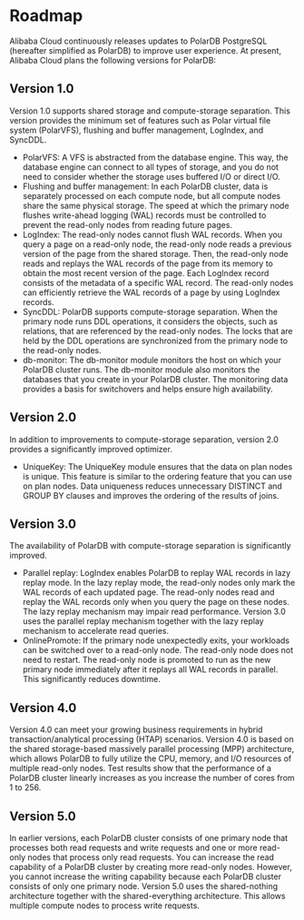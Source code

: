 # Roadmap

Alibaba Cloud continuously releases updates to PolarDB PostgreSQL (hereafter simplified as PolarDB) to improve user experience. At present, Alibaba Cloud plans the following versions for PolarDB:

## Version 1.0

Version 1.0 supports shared storage and compute-storage separation. This version provides the minimum set of features such as Polar virtual file system (PolarVFS), flushing and buffer management, LogIndex, and SyncDDL.

- PolarVFS: A VFS is abstracted from the database engine. This way, the database engine can connect to all types of storage, and you do not need to consider whether the storage uses buffered I/O or direct I/O.
- Flushing and buffer management: In each PolarDB cluster, data is separately processed on each compute node, but all compute nodes share the same physical storage. The speed at which the primary node flushes write-ahead logging (WAL) records must be controlled to prevent the read-only nodes from reading future pages.
- LogIndex: The read-only nodes cannot flush WAL records. When you query a page on a read-only node, the read-only node reads a previous version of the page from the shared storage. Then, the read-only node reads and replays the WAL records of the page from its memory to obtain the most recent version of the page. Each LogIndex record consists of the metadata of a specific WAL record. The read-only nodes can efficiently retrieve the WAL records of a page by using LogIndex records.
- SyncDDL: PolarDB supports compute-storage separation. When the primary node runs DDL operations, it considers the objects, such as relations, that are referenced by the read-only nodes. The locks that are held by the DDL operations are synchronized from the primary node to the read-only nodes.
- db-monitor: The db-monitor module monitors the host on which your PolarDB cluster runs. The db-monitor module also monitors the databases that you create in your PolarDB cluster. The monitoring data provides a basis for switchovers and helps ensure high availability.

## Version 2.0

In addition to improvements to compute-storage separation, version 2.0 provides a significantly improved optimizer.

- UniqueKey: The UniqueKey module ensures that the data on plan nodes is unique. This feature is similar to the ordering feature that you can use on plan nodes. Data uniqueness reduces unnecessary DISTINCT and GROUP BY clauses and improves the ordering of the results of joins.

## Version 3.0

The availability of PolarDB with compute-storage separation is significantly improved.

- Parallel replay: LogIndex enables PolarDB to replay WAL records in lazy replay mode. In the lazy replay mode, the read-only nodes only mark the WAL records of each updated page. The read-only nodes read and replay the WAL records only when you query the page on these nodes. The lazy replay mechanism may impair read performance. Version 3.0 uses the parallel replay mechanism together with the lazy replay mechanism to accelerate read queries.
- OnlinePromote: If the primary node unexpectedly exits, your workloads can be switched over to a read-only node. The read-only node does not need to restart. The read-only node is promoted to run as the new primary node immediately after it replays all WAL records in parallel. This significantly reduces downtime.

## Version 4.0

Version 4.0 can meet your growing business requirements in hybrid transaction/analytical processing (HTAP) scenarios. Version 4.0 is based on the shared storage-based massively parallel processing (MPP) architecture, which allows PolarDB to fully utilize the CPU, memory, and I/O resources of multiple read-only nodes.
Test results show that the performance of a PolarDB cluster linearly increases as you increase the number of cores from 1 to 256.

## Version 5.0

In earlier versions, each PolarDB cluster consists of one primary node that processes both read requests and write requests and one or more read-only nodes that process only read requests. You can increase the read capability of a PolarDB cluster by creating more read-only nodes. However, you cannot increase the writing capability because each PolarDB cluster consists of only one primary node.
Version 5.0 uses the shared-nothing architecture together with the shared-everything architecture. This allows multiple compute nodes to process write requests.
